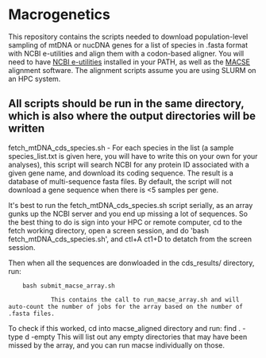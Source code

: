 # Macrogenetics
This repository contains the scripts needed to download population-level sampling of mtDNA or nucDNA genes for a list of species in .fasta format with NCBI e-utilities and align them with a codon-based aligner. You will need to have [NCBI e-utilities](https://www.ncbi.nlm.nih.gov/books/NBK179288/) installed in your PATH, as well as the [MACSE](https://www.agap-ge2pop.org/macsee-pipelines/) alignment software. The alignment scripts assume you are using SLURM on an HPC system. 

## All scripts should be run in the same directory, which is also where the output directories will be written

fetch_mtDNA_cds_species.sh - For each species in the list (a sample species_list.txt is given here, you will have to write this on your own for your analyses), this script will search NCBI for any protein ID associated with a given gene name, and download its coding sequence. The result is a database of multi-sequence fasta files. By default, the script will not download a gene sequence when there is <5 samples per gene.

It's best to run the fetch_mtDNA_cds_species.sh script serially, as an array gunks up the NCBI server and you end up missing a lot of sequences. So the best thing to do is sign into your HPC or remote computer, cd to the fetch working directory, open a screen session, and do 'bash fetch_mtDNA_cds_species.sh', and ctl+A ct1+D to detatch from the screen session.

Then when all the sequences are donwloaded in the cds_results/ directory, run:

        bash submit_macse_array.sh
        
                This contains the call to run_macse_array.sh and will auto-count the number of jobs for the array based on the number of .fasta files.

To check if this worked, cd into macse_aligned directory and run: find . -type d -empty
This will list out any empty directories that may have been missed by the array, and you can run macse individually on those.
